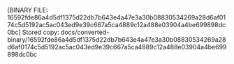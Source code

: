 [BINARY FILE: 16592fde86a4d5df1375d22db7b643e4a47e3a30b08830534269a28d6af0174c5d5192ac5ac043ed9e39c667a5ca4889c12a488e03904a4be699898dc0bc]
Stored copy: docs/converted-binary/16592fde86a4d5df1375d22db7b643e4a47e3a30b08830534269a28d6af0174c5d5192ac5ac043ed9e39c667a5ca4889c12a488e03904a4be699898dc0bc
